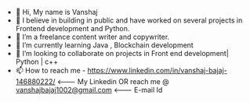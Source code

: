 - 👋 Hi, My name is Vanshaj
- 👀 I believe in building in public and have worked on several projects in Frontend development and Python.
- 🤟 I’m a freelance content writer and copywriter.   
- 🌱 I’m currently learning Java , Blockchain development
- 💞️ I’m looking to collaborate on projects in Front end development| Python | c++ 
- 📫 How to reach me - https://www.linkedin.com/in/vanshaj-bajaj-146880222/      <--- My Linkedin
         OR reach me @ vanshajbajaj1002@gmail.com                                 <--- E-mail Id
